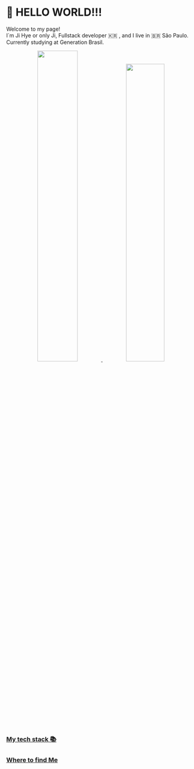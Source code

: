 # 👋 HELLO WORLD!!! 
Welcome to my page!   
I´m Ji Hye or only Ji, Fullstack developer 🇰🇷 , and I live in 🇧🇷 São Paulo. Currently studying at Generation Brasil.

<div align="center">
  <a href="https://github.com/jihye83">
  <img width="46%" src="https://github-readme-stats.vercel.app/api?username=jihye83&show_icons=true&theme=dark&include_all_commits=true&count_private=true"/>
  <img width="45%" src="https://github-readme-stats.vercel.app/api/top-langs/?username=jihye83&layout=compact&langs_count=7&theme=dark"/>
</div>

<h3>My tech stack 📚</h3>

##
<h3>Where to find Me</h3>






<!--
**jihye83/jihye83** is a ✨ _special_ ✨ repository because its `README.md` (this file) appears on your GitHub profile.

 I´m 🇰🇷, and I live in 🇧🇷 São Paulo, Currently studying at Generation Brasil.
<div>
![Anurag's GitHub stats](https://github-readme-stats.vercel.app/api?username=anuraghazra&show_icons=true&theme=dark)

![HTML5](https://img.shields.io/badge/-HTML5-F05032?style=for-the-badge&logo=html5&logoColor=ffffff)
</div>
Here are some ideas to get you started:

- 🔭 I’m currently working on ...
- 🌱 I’m currently learning ...
- 👯 I’m looking to collaborate on ...
- 🤔 I’m looking for help with ...
- 💬 Ask me about ...
- 📫 How to reach me: ...
- 😄 Pronouns: ...
- ⚡ Fun fact: ...
-->
